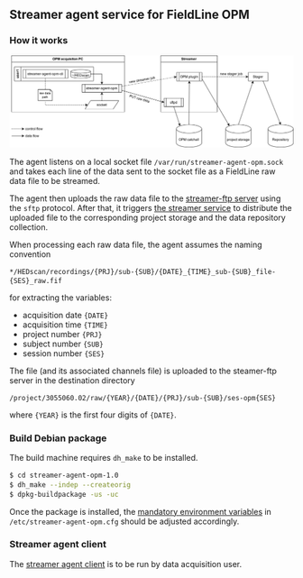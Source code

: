 ## Streamer agent service for FieldLine OPM

### How it works

![Streamer dataflow for OPM raw data](opm_dataflow.svg)

The agent listens on a local socket file `/var/run/streamer-agent-opm.sock` and takes each line of the data sent to the socket file as a FieldLine raw data file to be streamed.

The agent then uploads the raw data file to the [streamer-ftp server](/streamer-ftp) using the `sftp` protocol. After that, it triggers [the streamer service](/streamer/lib/modalityOPM.js) to distribute the uploaded file to the corresponding project storage and the data repository collection.

When processing each raw data file, the agent assumes the naming convention

```
*/HEDscan/recordings/{PRJ}/sub-{SUB}/{DATE}_{TIME}_sub-{SUB}_file-{SES}_raw.fif
```

for extracting the variables:

- acquisition date `{DATE}`
- acquisition time `{TIME}`
- project number `{PRJ}`
- subject number `{SUB}`
- session number `{SES}`

The file (and its associated channels file) is uploaded to the steamer-ftp server in the destination directory

```
/project/3055060.02/raw/{YEAR}/{DATE}/{PRJ}/sub-{SUB}/ses-opm{SES}
```

where `{YEAR}` is the first four digits of `{DATE}`.

### Build Debian package

The build machine requires `dh_make` to be installed.

```bash
$ cd streamer-agent-opm-1.0
$ dh_make --indep --createorig
$ dpkg-buildpackage -us -uc
```

Once the package is installed, the [mandatory environment variables](streamer-agent-opm.cfg) in `/etc/streamer-agent-opm.cfg` should be adjusted accordingly.

### Streamer agent client

The [streamer agent client](streamer-agent-opm-cli) is to be run by data acquisition user.
